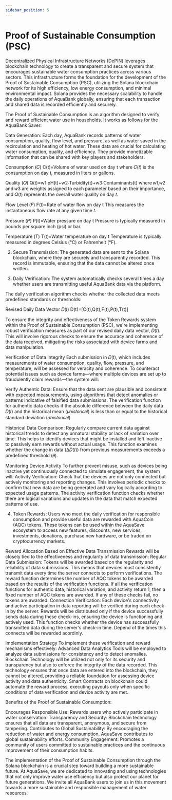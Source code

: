 ```yaml
---
sidebar_position: 5
---
```

# Proof of Sustainable Consumption (PSC)

Decentralized Physical Infrastructure Networks (DePIN) leverages blockchain technology to create a transparent and secure system that encourages sustainable water consumption practices across various sectors. This infrastructure forms the foundation for the development of the Proof of Sustainable Consumption (PSC), utilizing the Solana blockchain network for its high efficiency, low energy consumption, and minimal environmental impact. Solana provides the necessary scalability to handle the daily operations of AquaBank globally, ensuring that each transaction and shared data is recorded efficiently and securely.

The Proof of Sustainable Consumption is an algorithm designed to verify and reward efficient water use in households. It works as follows for the AquaBank Saver:

Data Generation: Each day, AquaBank records patterns of water consumption, quality, flow level, and pressure, as well as water saved in the recirculation and heating of hot water. These data are crucial for calculating water consumption, quality, and efficiency. They provide monetizable information that can be shared with key players and stakeholders.

Consumption (𝐶) 
C(t)=Volume of water used on day t where 𝐶(𝑡) is the consumption on day t, measured in liters or gallons.

Quality (𝑄)
Q(t)=w1​⋅pH(t)+w2​⋅Turbidity(t)+w3​⋅Contaminants(t) 
where 𝑤1,𝑤2 and 𝑤3​ are weights assigned to each parameter based on their importance, and 𝑄(𝑡) represents the overall water quality on day 𝑡.

Flow Level (𝐹)
F(t)=Rate of water flow on day t 
This measures the instantaneous flow rate at any given time 𝑡.

Pressure (𝑃)
P(t)=Water pressure on day t 
Pressure is typically measured in pounds per square inch (psi) or bar.

Temperature (𝑇)
T(t)=Water temperature on day t 
Temperature is typically measured in degrees Celsius (°C) or Fahrenheit (°F).


2. Secure Transmission: The generated data are sent to the Solana blockchain, where they are securely and transparently recorded. This record is immutable, ensuring that the data cannot be altered once written.

3. Daily Verification: The system automatically checks several times a day whether users are transmitting useful AquaBank data via the platform.

The daily verification algorithm checks whether the collected data meets predefined standards or thresholds:

Revised Daily Data Vector 𝐷(𝑡)
D(t)=[C(t),Q(t),F(t),P(t),T(t)]

To ensure the integrity and effectiveness of the Token Rewards system within the Proof of Sustainable Consumption (PSC), we're implementing robust verification measures as part of our revised daily data vector, 𝐷(𝑡). This will involve rigorous checks to ensure the accuracy and coherence of the data received, mitigating the risks associated with device farms and data manipulation.

Verification of Data Integrity
Each submission in 𝐷(𝑡), which includes measurements of water consumption, quality, flow, pressure, and temperature, will be assessed for veracity and coherence. To counteract potential issues such as device farms—where multiple devices are set up to fraudulently claim rewards—the system will:

Verify Authentic Data: Ensure that the data sent are plausible and consistent with expected measurements, using algorithms that detect anomalies or patterns indicative of falsified data submissions. The verification function for authentic data checks if the absolute difference between the daily data 𝐷(𝑡) and the historical mean (𝜇ℎ𝑖𝑠𝑡𝑜𝑟𝑖𝑐𝑎𝑙) is less than or equal to the historical standard deviation (𝜎ℎ𝑖𝑠𝑡𝑜𝑟𝑖𝑐𝑎𝑙)

Historical Data Comparison: Regularly compare current data against historical trends to detect any unnatural stability or lack of variation over time. This helps to identify devices that might be installed and left inactive to passively earn rewards without actual usage. This function examines whether the change in data (Δ𝐷(𝑡)) from previous measurements exceeds a predefined threshold (𝜃).

Monitoring Device Activity
To further prevent misuse, such as devices being inactive yet continuously connected to simulate engagement, the system will:
Activity Verification: Check that the devices are not only connected but actively monitoring and reporting changes. This involves periodic checks to confirm that new data are being generated and vary logically according to expected usage patterns. The activity verification function checks whether there are logical variations and updates in the data that match expected patterns of use.

4. Token Rewards: Users who meet the daily verification for responsible consumption and provide useful data are rewarded with AquaCoin (AQC) tokens. These tokens can be used within the AquaSave ecosystem to access new features, discounts, new services, investments, donations, purchase new hardware, or be traded on cryptocurrency markets.

Reward Allocation Based on Effective Data Transmission
Rewards will be closely tied to the effectiveness and regularity of data transmission:
Regular Data Submission: Tokens will be awarded based on the regularity and reliability of data submissions. This means that devices must consistently transmit data every time the server connects to perform verifications. The reward function determines the number of AQC tokens to be awarded based on the results of the verification functions. If all the verification functions for authentic data, historical variation, and activity return 1, then a fixed number of AQC tokens are awarded. If any of these checks fail, no tokens are awarded.
Connection Verification: Each device's connectivity and active participation in data reporting will be verified during each check-in by the server. Rewards will be distributed only if the device successfully sends data during these check-ins, ensuring the device is functioning and actively used. This function checks whether the device has successfully transmitted data during the server's check-in time. Depend of the times this connects will be rewarded acordinly.

Implementation Strategy
To implement these verification and reward mechanisms effectively:
Advanced Data Analytics Tools will be employed to analyze data submissions for consistency and to detect anomalies.
Blockchain Technology will be utilized not only for its security and transparency but also to enforce the integrity of the data recorded. This technology ensures that once data are entered into the blockchain, they cannot be altered, providing a reliable foundation for assessing device activity and data authenticity.
Smart Contracts on blockchain could automate the reward process, executing payouts only when specific conditions of data verification and device activity are met.

Benefits of the Proof of Sustainable Consumption:

Encourages Responsible Use: Rewards users who actively participate in water conservation. 
Transparency and Security: Blockchain technology ensures that all data are transparent, anonymous, and secure from tampering. 
Contributes to Global Sustainability: By encouraging the reduction of water and energy consumption, AquaSave contributes to global sustainability efforts. 
Community Engagement: Promotes a community of users committed to sustainable practices and the continuous improvement of their consumption habits.

The implementation of the Proof of Sustainable Consumption through the Solana blockchain is a crucial step toward building a more sustainable future. At AquaSave, we are dedicated to innovating and using technologies that not only improve water use efficiency but also protect our planet for future generations. We invite all AquaBank users to join us in this movement towards a more sustainable and responsible management of water resources.